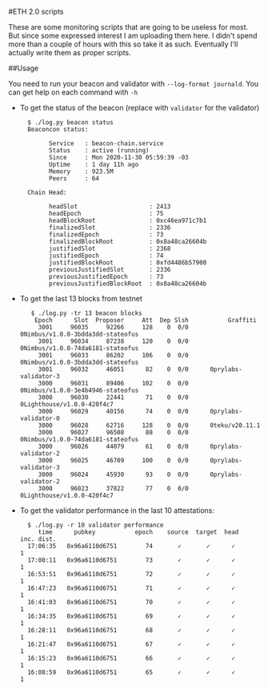 #ETH 2.0 scripts

These are some monitoring scripts that are going to be useless for most. But since some expressed interest I am uploading them here. I didn't spend more than a couple of hours with this so take it as such. Eventually I'll actually write them as proper scripts. 

##Usage

You need to run your beacon and validator with `--log-format journald`. You can get help on each command with `-h`

* To get the status of the beacon (replace with `validator` for the validator) 
        
        $ ./log.py beacon status
        Beaconcon status:

              Service   : beacon-chain.service
              Status    : active (running)
              Since     : Mon 2020-11-30 05:59:39 -03
              Uptime    : 1 day 11h ago
              Memory    : 923.5M
              Peers     : 64

        Chain Head:

              headSlot                    : 2413
              headEpoch                   : 75
              headBlockRoot               : 0xc46ea971c7b1
              finalizedSlot               : 2336
              finalizedEpoch              : 73
              finalizedBlockRoot          : 0x8a48ca26604b
              justifiedSlot               : 2368
              justifiedEpoch              : 74
              justifiedBlockRoot          : 0xfd4486b57900
              previousJustifiedSlot       : 2336
              previousJustifiedEpoch      : 73
              previousJustifiedBlockRoot  : 0x8a48ca26604b
     
 * To get the last 13 blocks from testnet
   
		  $ ./log.py -tr 13 beacon blocks
		   Epoch      Slot  Proposer     Att  Dep Slsh           Graffiti
		    3001     96035     92266     128    0  0/0      0Nimbus/v1.0.0-3bdda3dd-stateofus
		    3001     96034     87238     120    0  0/0      0Nimbus/v1.0.0-74da6181-stateofus
		    3001     96033     86202     106    0  0/0      0Nimbus/v1.0.0-3bdda3dd-stateofus
		    3001     96032     46051      82    0  0/0      0prylabs-validator-3
		    3000     96031     89406     102    0  0/0      0Nimbus/v1.0.0-3e4b4946-stateofus
		    3000     96030     22441      71    0  0/0      0Lighthouse/v1.0.0-420f4c7
		    3000     96029     40156      74    0  0/0      0prylabs-validator-0
		    3000     96028     62716     128    0  0/0      0teku/v20.11.1
		    3000     96027     96508      88    0  0/0      0Nimbus/v1.0.0-74da6181-stateofus
		    3000     96026     44079      61    0  0/0      0prylabs-validator-2
		    3000     96025     46709     100    0  0/0      0prylabs-validator-3
		    3000     96024     45930      93    0  0/0      0prylabs-validator-2
		    3000     96023     37822      77    0  0/0      0Lighthouse/v1.0.0-420f4c7
		
		
		
* To get the validator performance in the last 10 attestations:

		$ ./log.py -r 10 validator performance
		   time      pubkey           epoch    source  target  head   inc. dist.
		17:06:35   0x96a6110d6751        74       ✓       ✓      ✓       1
		17:00:11   0x96a6110d6751        73       ✓       ✓      ✓       1
		16:53:51   0x96a6110d6751        72       ✓       ✓      ✓       1
		16:47:23   0x96a6110d6751        71       ✓       ✓      ✓       1
		16:41:03   0x96a6110d6751        70       ✓       ✓      ✓       1
		16:34:35   0x96a6110d6751        69       ✓       ✓      ✓       1
		16:28:11   0x96a6110d6751        68       ✓       ✓      ✓       1
		16:21:47   0x96a6110d6751        67       ✓       ✓      ✓       1
		16:15:23   0x96a6110d6751        66       ✓       ✓      ✓       1
		16:08:59   0x96a6110d6751        65       ✓       ✓      ✓       1